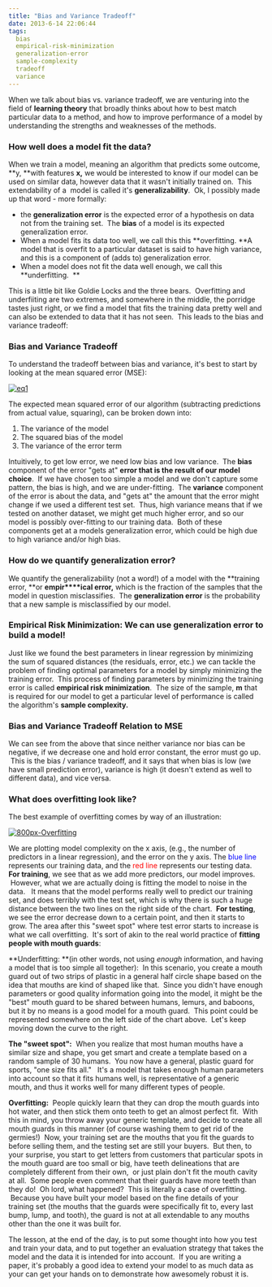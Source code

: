 ```yaml
---
title: "Bias and Variance Tradeoff"
date: 2013-6-14 22:06:44
tags:
  bias
  empirical-risk-minimization
  generalization-error
  sample-complexity
  tradeoff
  variance
---
```



When we talk about bias vs. variance tradeoff, we are venturing into the field of **learning theory** that broadly thinks about how to best match particular data to a method, and how to improve performance of a model by understanding the strengths and weaknesses of the methods.

### How well does a model fit the data?

When we train a model, meaning an algorithm that predicts some outcome, **y, **with features **x,** we would be interested to know if our model can be used on similar data, however data that it wasn't initially trained on.  This extendability of a  model is called it's **generalizability**.  Ok, I possibly made up that word - more formally:

- the **generalization error** is the expected error of a hypothesis on data not from the training set.  The **bias** of a model is its expected generalization error.
- When a model fits its data too well, we call this this **overfitting. **A model that is overfit to a particular dataset is said to have high variance, and this is a component of (adds to) generalization error.
- When a model does not fit the data well enough, we call this **underfitting.  **

This is a little bit like Goldie Locks and the three bears.  Overfitting and underfiiting are two extremes, and somewhere in the middle, the porridge tastes just right, or we find a model that fits the training data pretty well and can also be extended to data that it has not seen.  This leads to the bias and variance tradeoff:

### Bias and Variance Tradeoff

To understand the tradeoff between bias and variance, it's best to start by looking at the mean squared error (MSE):

[![eq1](http://www.vbmis.com/learn/wp-content/uploads/2013/06/eq126.png)](http://www.vbmis.com/learn/wp-content/uploads/2013/06/eq126.png)

The expected mean squared error of our algorithm (subtracting predictions from actual value, squaring), can be broken down into:

1. The variance of the model
2. The squared bias of the model
3. The variance of the error term

Intuitively, to get low error, we need low bias and low variance.  The **bias** component of the error "gets at" **error that is the result of our model choice**.  If we have chosen too simple a model and we don't capture some pattern, the bias is high, and we are under-fitting.  The **variance** component of the error is about the data, and "gets at" the amount that the error might change if we used a different test set.  Thus, high variance means that if we tested on another dataset, we might get much higher error, and so our model is possibly over-fitting to our training data.  Both of these components get at a models generalization error, which could be high due to high variance and/or high bias.

### How do we quantify generalization error?

We quantify the generalizability (not a word!) of a model with the **training error, **or **empir****ical error,** which is the fraction of the samples that the model in question misclassifies.  The **generalization error** is the probability that a new sample is misclassified by our model.

### Empirical Risk Minimization: We can use generalization error to build a model!

Just like we found the best parameters in linear regression by minimizing the sum of squared distances (the residuals, error, etc.) we can tackle the problem of finding optimal parameters for a model by simply minimizing the training error.  This process of finding parameters by minimizing the training error is called **empirical risk minimization**.  The size of the sample, **m** that is required for our model to get a particular level of performance is called the algorithm's **sample complexity.**

### Bias and Variance Tradeoff Relation to MSE

We can see from the above that since neither variance nor bias can be negative, if we decrease one and hold error constant, the error must go up.  This is the bias / variance tradeoff, and it says that when bias is low (we have small prediction error), variance is high (it doesn't extend as well to different data), and vice versa.

### What does overfitting look like?

The best example of overfitting comes by way of an illustration:

[![800px-Overfitting](http://www.vbmis.com/learn/wp-content/uploads/2013/06/800px-Overfitting.png)](http://www.vbmis.com/learn/wp-content/uploads/2013/06/800px-Overfitting.png)

We are plotting model complexity on the x axis, (e.g., the number of predictors in a linear regression), and the error on the y axis. The <span style="color: #0000ff;">blue line</span> represents our training data, and the <span style="color: #ff0000;">red line</span> represents our testing data. **For training**, we see that as we add more predictors, our model improves.  However, what we are actually doing is fitting the model to noise in the data.   It means that the model performs really well to predict our training set, and does terribly with the test set, which is why there is such a huge distance between the two lines on the right side of the chart.  **For testing**, we see the error decrease down to a certain point, and then it starts to grow. The area after this "sweet spot" where test error starts to increase is what we call overfitting.  It's sort of akin to the real world practice of **fitting people with mouth guards**:

**Underfitting: **(in other words, not using *enough* information, and having a model that is too simple all together):  In this scenario, you create a mouth guard out of two strips of plastic in a general half circle shape based on the idea that mouths are kind of shaped like that.  Since you didn't have enough parameters or good quality information going into the model, it might be the "best" mouth guard to be shared between humans, lemurs, and baboons, but it by no means is a good model for a mouth guard.  This point could be represented somewhere on the left side of the chart above.  Let's keep moving down the curve to the right.

**The "sweet spot":**  When you realize that most human mouths have a similar size and shape, you get smart and create a template based on a random sample of 30 humans.  You now have a general, plastic guard for sports, "one size fits all."   It's a model that takes enough human parameters into account so that it fits humans well, is representative of a generic mouth, and thus it works well for many different types of people.

**Overfitting:**  People quickly learn that they can drop the mouth guards into hot water, and then stick them onto teeth to get an almost perfect fit.  With this in mind, you throw away your generic template, and decide to create all mouth guards in this manner (of course washing them to get rid of the germies!)  Now, your training set are the mouths that you fit the guards to before selling them, and the testing set are still your buyers.  But then, to your surprise, you start to get letters from customers that particular spots in the mouth guard are too small or big, have teeth delineations that are completely different from their own,  or just plain don't fit the mouth cavity at all.  Some people even comment that their guards have more teeth than they do!  Oh lord, what happened?  This is literally a case of overfitting.  Because you have built your model based on the fine details of your training set (the mouths that the guards were specifically fit to, every last bump, lump, and tooth), the guard is not at all extendable to any mouths other than the one it was built for.

The lesson, at the end of the day, is to put some thought into how you test and train your data, and to put together an evaluation strategy that takes the model and the data it is intended for into account.  If you are writing a paper, it's probably a good idea to extend your model to as much data as your can get your hands on to demonstrate how awesomely robust it is.



